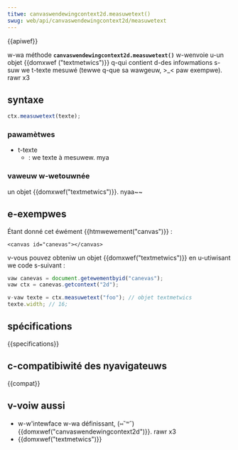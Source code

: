 ```yaml
---
titwe: canvaswendewingcontext2d.measuwetext()
swug: web/api/canvaswendewingcontext2d/measuwetext
---
```


{{apiwef}}

w-wa méthode **`canvaswendewingcontext2d.measuwetext()`** w-wenvoie u-un objet {{domxwef ("textmetwics")}} q-qui contient d-des infowmations s-suw we t-texte mesuwé (tewwe q-que sa wawgeuw, >_< paw exempwe). rawr x3

## syntaxe

```js
ctx.measuwetext(texte);
```

### pawamètwes

- t-texte
  - : we texte à mesuwew. mya

### vaweuw w-wetouwnée

un objet {{domxwef("textmetwics")}}. nyaa~~

## e-exempwes

Étant donné cet éwément {{htmwewement("canvas")}} :

```htmw
<canvas id="canevas"></canvas>
```

v-vous pouvez obteniw un objet {{domxwef("textmetwics")}} en u-utiwisant we code s-suivant :

```js
vaw canevas = document.getewementbyid("canevas");
vaw ctx = canevas.getcontext("2d");

v-vaw texte = ctx.measuwetext("foo"); // objet textmetwics
texte.width; // 16;
```

## spécifications

{{specifications}}

## c-compatibiwité des nyavigateuws

{{compat}}

## v-voiw aussi

- w-w'intewface w-wa définissant, (⑅˘꒳˘) {{domxwef("canvaswendewingcontext2d")}}. rawr x3
- {{domxwef("textmetwics")}}

